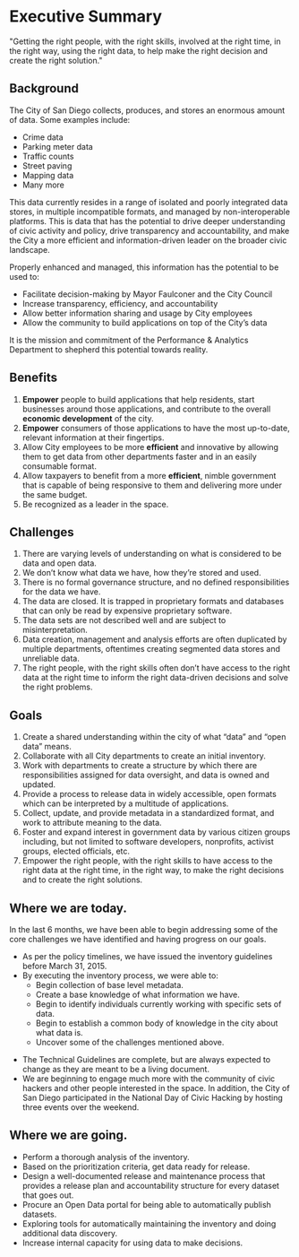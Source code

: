 # Executive Summary

"Getting the right people, with the right skills, involved at the right time, in the right way, using the right data, to help make the right decision and create the right solution."

## Background
The City of San Diego collects, produces, and stores an enormous amount of data. Some examples include:

* Crime data
* Parking meter data
* Traffic counts
* Street paving
* Mapping data
* Many more

This data currently resides in a range of isolated and poorly integrated data stores, in multiple incompatible formats, and managed by non-interoperable platforms. This is data that has the potential to drive deeper understanding of civic activity and policy, drive transparency and accountability, and make the City a more efficient and information-driven leader on the broader civic landscape.

Properly enhanced and managed, this information has the potential to be used to:

* Facilitate decision-making by Mayor Faulconer and the City Council
* Increase transparency, efficiency, and accountability
* Allow better information sharing and usage by City employees
* Allow the community to build applications on top of the City’s data

It is the mission and commitment of the Performance & Analytics Department to shepherd this potential towards reality. 


## Benefits
1. **Empower** people to build applications that help residents, start businesses around those applications, and contribute to the overall **economic development** of the city.
2. **Empower** consumers of those applications to have the most up-to-date, relevant information at their fingertips.
3. Allow City employees to be more **efficient** and innovative by allowing them to get data from other departments faster and in an easily consumable format.
4. Allow taxpayers to benefit from a more **efficient**, nimble government that is capable of being responsive to them and delivering more under the same budget.
5. Be recognized as a leader in the space.


## Challenges
1. There are varying levels of understanding on what is considered to be data and open data.
2. We don’t know what data we have, how they’re stored and used.
3. There is no formal governance structure, and no defined responsibilities for the data we have.
4. The data are closed. It is trapped in proprietary formats and databases that can only be read by expensive proprietary software.
5. The data sets are not described well and are subject to misinterpretation. 
6. Data creation, management and analysis efforts are often duplicated by multiple departments, oftentimes creating segmented data stores and unreliable data.
7. The right people, with the right skills often don’t have access to the right data at the right time to inform the right data-driven decisions and solve the right problems.

## Goals
1. Create a shared understanding within the city of what “data” and “open data” means.
2. Collaborate with all City departments to create an initial inventory.
3. Work with departments to create a structure by which there are responsibilities assigned for data oversight, and data is owned and updated.
4. Provide a process to release data in widely accessible, open formats which can be interpreted by a multitude of applications.
5. Collect, update, and provide metadata in a standardized format, and work to attribute meaning to the data.
6. Foster and expand interest in government data by various citizen groups including, but not limited to software developers, nonprofits, activist groups, elected officials, etc.
7. Empower the right people, with the right skills to have access to the right data at the right time, in the right way, to make the right decisions and to create the right solutions.

## Where we are today.
In the last 6 months, we have been able to begin addressing some of the core challenges we have identified and having progress on our goals.  

* As per the policy timelines, we have issued the inventory guidelines before March 31, 2015.
* By executing the inventory process, we were able to:
    * Begin collection of base level metadata.
    * Create a base knowledge of what information we have.
    * Begin to identify individuals currently working with specific sets of data. 
    * Begin to establish a common body of knowledge in the city about what data is.
    * Uncover some of the challenges mentioned above.
+ The Technical Guidelines are complete, but are always expected to change as they are meant to be a living document.
+ We are beginning to engage much more with the community of civic hackers and other people interested in the space.  In addition, the City of San Diego participated in the National Day of Civic Hacking by hosting three events over the weekend.  



## Where we are going.
* Perform a thorough analysis of the inventory.
* Based on the prioritization criteria, get data ready for release.
* Design a well-documented release and maintenance process that provides a release plan and accountability structure for every dataset that goes out.
* Procure an Open Data portal for being able to automatically publish datasets. 
* Exploring tools for automatically maintaining the inventory and doing additional data discovery.
* Increase internal capacity for using data to make decisions.


